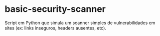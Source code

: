 # basic-security-scanner
Script em Python que simula um scanner simples de vulnerabilidades em sites (ex: links inseguros, headers ausentes, etc).
